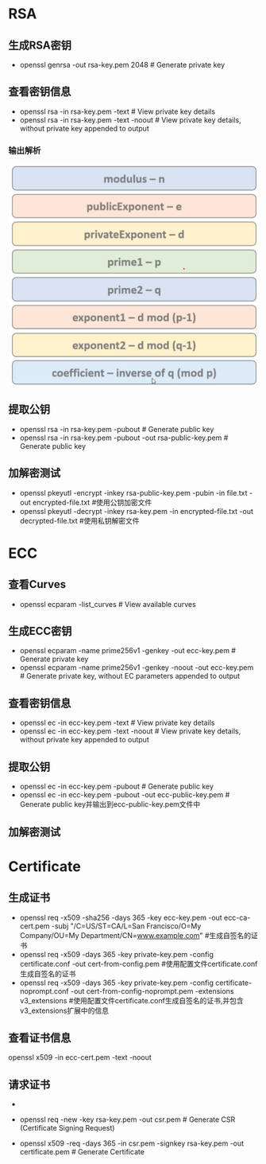 # RSA

## 生成RSA密钥
- openssl genrsa -out rsa-key.pem 2048 # Generate private key

## 查看密钥信息
- openssl rsa -in rsa-key.pem -text # View private key details
- openssl rsa -in rsa-key.pem -text -noout # View private key details, without private key appended to output

### 输出解析
![](./image/rsa_key的组成.png)

## 提取公钥
- openssl rsa -in rsa-key.pem -pubout # Generate public key
- openssl rsa -in rsa-key.pem -pubout -out rsa-public-key.pem # Generate public key

## 加解密测试
- openssl pkeyutl -encrypt -inkey rsa-public-key.pem -pubin -in file.txt -out encrypted-file.txt #使用公钥加密文件
- openssl pkeyutl -decrypt -inkey rsa-key.pem -in encrypted-file.txt -out decrypted-file.txt #使用私钥解密文件

# ECC

## 查看Curves
- openssl ecparam -list_curves # View available curves

## 生成ECC密钥
- openssl ecparam -name prime256v1 -genkey -out ecc-key.pem # Generate private key
- openssl ecparam -name prime256v1 -genkey -noout -out ecc-key.pem # Generate private key, without EC parameters appended to output

## 查看密钥信息
- openssl ec -in ecc-key.pem -text # View private key details
- openssl ec -in ecc-key.pem -text -noout # View private key details, without private key appended to output

## 提取公钥
- openssl ec -in ecc-key.pem -pubout # Generate public key
- openssl ec -in ecc-key.pem -pubout -out ecc-public-key.pem # Generate public key并输出到ecc-public-key.pem文件中

## 加解密测试

# Certificate
## 生成证书
- openssl req -x509 -sha256 -days 365 -key ecc-key.pem -out ecc-ca-cert.pem -subj "/C=US/ST=CA/L=San Francisco/O=My Company/OU=My Department/CN=www.example.com" #生成自签名的证书 
- openssl req -x509 -days 365 -key private-key.pem -config certificate.conf -out cert-from-config.pem #使用配置文件certificate.conf生成自签名的证书
- openssl req -x509 -days 365 -key private-key.pem -config certificate-noprompt.conf -out cert-from-config-noprompt.pem -extensions v3_extensions #使用配置文件certificate.conf生成自签名的证书,并包含v3_extensions扩展中的信息
## 查看证书信息
openssl x509 -in ecc-cert.pem -text -noout

## 请求证书
- 

- openssl req -new -key rsa-key.pem -out csr.pem # Generate CSR (Certificate Signing Request)
- openssl x509 -req -days 365 -in csr.pem -signkey rsa-key.pem -out certificate.pem # Generate Certificate